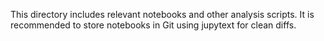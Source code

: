 This directory includes relevant notebooks and other analysis scripts. It is recommended to store notebooks in Git using jupytext for clean diffs.
